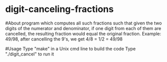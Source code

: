 # digit-canceling-fractions

#About
program which computes all such fractions such that given the two digits of the numerator and denominator, if one digit from each of them are cancelled, the resulting fraction would equal the original fraction. Example: 49/98, after cancelling the 9's, we get 4/8 = 1/2 = 49/98

#Usage
Type "make" in a Unix cmd line to build the code
Type "./digit_cancel" to run it
